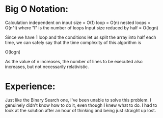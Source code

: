 # Big O Notation: 

Calculation independent on input size = O(1)
loop = O(n)
nested loops = O(n^l) where "l" is the number of loops
Input size reduced by half = O(logn)

Since we have 1 loop and the conditions let us split the array into half each time, we can safely say that the time complexity of this algorithm is 

O(logn)

As the value of n increases, the number of lines to be executed also increases, but not necessarily relativistic.

# Experience:

Just like the Binary Search one, I've been unable to solve this problem. I genuinely didn't know how to do it, even though I knew what to do. I had to look at the solution after an hour of thinking and being just straight up lost.